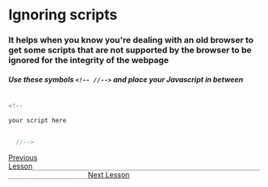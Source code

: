 # Ignoring scripts

### It helps when you know you're dealing with an old browser to get some scripts that are not supported by the browser to be ignored for the integrity of the webpage


##### Use these symbols `<!-- //-->` and place your Javascript in between

```javascript

<!--

your script here


  //-->


```


[Previous Lesson](./js-tutorials/01-commenting.md)`_____________________________________________________________________________________`[Next Lesson](./js-tutorials/03-script-in-html.md)